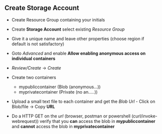 ## Create Storage Account

- Create Resource Group containing your initials

- Create **Storage Account** select existing *Resource Group*

- Give it a unique name and leave other properties (choose region if default is not satisfactory)

- Goto *Advanced* and enable **Allow enabling anonymous access on individual containers**

- *Review/Create* -> *Create*

- Create two containers 
  - mypubliccontainer (Blob (anonymous...))
  - myprivatecontainer (Private (no an.....))


- Upload a small text file to each container and get the *Blob Url*
      - Click on Blob/file -> Copy **URL**


- Do a HTTP GET on the *url* (browser, postman or powershell (curl/invoke-webrequest)) verify that you **can** access the blob in **mypubliccontainer** and **cannot** access the blob in **myprivatecontainer**

